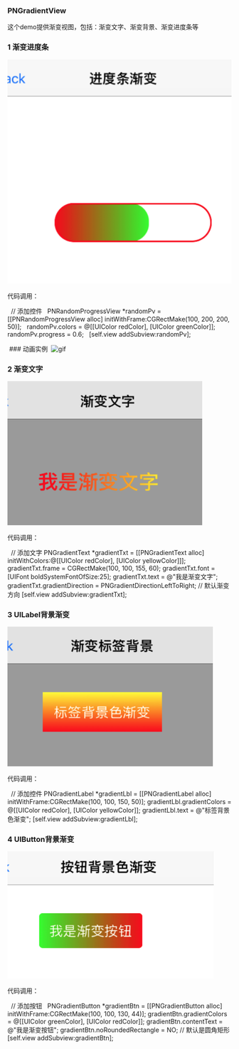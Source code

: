 ### PNGradientView
这个demo提供渐变视图，包括：渐变文字、渐变背景、渐变进度条等

### 1 渐变进度条

![image1](https://raw.githubusercontent.com/LiuPN/PNGradientView/master/PNGradientViewDemo/PNGradientViewDemo/GradientVc/1_.png)

代码调用：

    // 添加控件
    PNRandomProgressView *randomPv = [[PNRandomProgressView alloc] initWithFrame:CGRectMake(100, 200, 200, 50)];
    randomPv.colors = @[[UIColor redColor], [UIColor greenColor]];
    randomPv.progress = 0.6;
    [self.view addSubview:randomPv];
    
  ### 动画实例
  ![gif](PNGradientView/PNGradientViewDemo/PNGradientViewDemo/GradientVc/qazxsw1.gif)

### 2 渐变文字

![image2](https://raw.githubusercontent.com/LiuPN/PNGradientView/master/PNGradientViewDemo/PNGradientViewDemo/GradientVc/2_.png)

代码调用：

    // 添加文字
    PNGradientText *gradientTxt = [[PNGradientText alloc] initWithColors:@[[UIColor redColor], [UIColor yellowColor]]];
    gradientTxt.frame = CGRectMake(100, 100, 155, 60);
    gradientTxt.font = [UIFont boldSystemFontOfSize:25];
    gradientTxt.text = @"我是渐变文字";
    gradientTxt.gradientDirection = PNGradientDirectionLeftToRight; // 默认渐变方向
    [self.view addSubview:gradientTxt];

### 3 UILabel背景渐变

![image3](https://raw.githubusercontent.com/LiuPN/PNGradientView/master/PNGradientViewDemo/PNGradientViewDemo/GradientVc/3_.png)

代码调用：

    // 添加控件
    PNGradientLabel  *gradientLbl = [[PNGradientLabel alloc] initWithFrame:CGRectMake(100, 100, 150, 50)];
    gradientLbl.gradientColors = @[[UIColor redColor], [UIColor yellowColor]];
    gradientLbl.text = @"标签背景色渐变";
    [self.view addSubview:gradientLbl];

### 4 UIButton背景渐变

![image4](https://raw.githubusercontent.com/LiuPN/PNGradientView/master/PNGradientViewDemo/PNGradientViewDemo/GradientVc/4_.png)

代码调用：

    // 添加按钮
    PNGradientButton *gradientBtn = [[PNGradientButton alloc] initWithFrame:CGRectMake(100, 100, 130, 44)];
    gradientBtn.gradientColors = @[[UIColor greenColor], [UIColor redColor]];
    gradientBtn.contentText = @"我是渐变按钮";
    gradientBtn.noRoundedRectangle = NO; // 默认是圆角矩形
    [self.view addSubview:gradientBtn];
